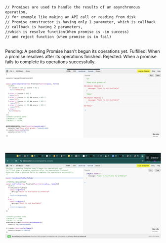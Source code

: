     // Promises are used to handle the results of an asynchronous operation,
    // for example like making an API call or reading from disk
    // Promise constructor is having only 1 parameter, which is callback
    // callback is having 2 parameters,
    //which is resolve function(When promise is -in success)
    // and reject function (when promise is in fail)
<br/>
Pending: A pending Promise hasn't begun its operations yet.
Fulfilled: When a promise resolves after its operations finished.
Rejected: When a promise fails to complete its operations successfully.


![alt text](/class-notes-pic/image.png)

<br/>

![alt text](/class-notes-pic/image-1.png)

